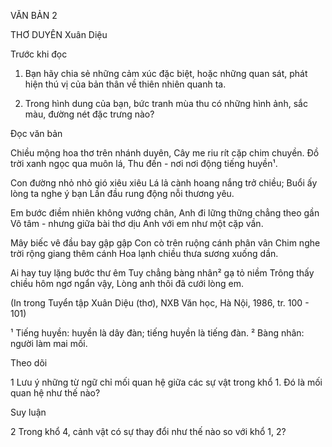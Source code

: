 VĂN BẢN 2

THƠ DUYÊN
Xuân Diệu

Trước khi đọc

1. Bạn hãy chia sẻ những cảm xúc đặc biệt, hoặc những quan sát, phát hiện thú vị của bản thân về thiên nhiên quanh ta.

2. Trong hình dung của bạn, bức tranh mùa thu có những hình ảnh, sắc màu, đường nét đặc trưng nào?

Đọc văn bản

Chiều mộng hoa thơ trên nhánh duyên,
Cây me riu rít cặp chim chuyền.
Đồ trời xanh ngọc qua muôn lá,
Thu đến - nơi nơi động tiếng huyền¹.

Con đường nhỏ nhỏ gió xiêu xiêu
Lá lả cành hoang nắng trở chiều;
Buổi ấy lòng ta nghe ý bạn
Lần đầu rung động nỗi thương yêu.

Em bước điềm nhiên không vướng chân,
Anh đi lững thững chẳng theo gần
Vô tâm - nhưng giữa bài thơ dịu
Anh với em như một cặp vần.

Mây biếc vê đầu bay gập gập
Con cò trên ruộng cánh phân vân
Chim nghe trời rộng giang thêm cánh
Hoa lạnh chiều thưa sương xuống dần.

Ai hay tuy lặng bước thư êm
Tuy chẳng bàng nhân² gạ tỏ niềm
Trông thấy chiều hôm ngơ ngẩn vậy,
Lòng anh thôi đã cưới lòng em.

(In trong Tuyển tập Xuân Diệu (thơ),
NXB Văn học, Hà Nội, 1986, tr. 100 - 101)

¹ Tiếng huyền: huyền là dây đàn; tiếng huyền là tiếng đàn.
² Bàng nhân: người làm mai mối.

Theo dõi

1 Lưu ý những từ ngữ chỉ mối quan hệ giữa các sự vật trong khổ 1. Đó là mối quan hệ như thế nào?

Suy luận

2 Trong khổ 4, cảnh vật có sự thay đổi như thế nào so với khổ 1, 2?